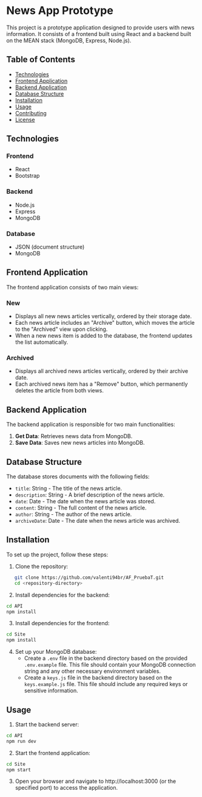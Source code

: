 # News App Prototype

This project is a prototype application designed to provide users with news information. It consists of a frontend built using React and a backend built on the MEAN stack (MongoDB, Express, Node.js).

## Table of Contents

- [Technologies](#technologies)
- [Frontend Application](#frontend-application)
- [Backend Application](#backend-application)
- [Database Structure](#database-structure)
- [Installation](#installation)
- [Usage](#usage)
- [Contributing](#contributing)
- [License](#license)

## Technologies

### Frontend
- React
- Bootstrap

### Backend
- Node.js
- Express
- MongoDB

### Database
- JSON (document structure)
- MongoDB

## Frontend Application

The frontend application consists of two main views:

### New
- Displays all new news articles vertically, ordered by their storage date.
- Each news article includes an "Archive" button, which moves the article to the "Archived" view upon clicking. 
- When a new news item is added to the database, the frontend updates the list automatically.

### Archived
- Displays all archived news articles vertically, ordered by their archive date.
- Each archived news item has a "Remove" button, which permanently deletes the article from both views.

## Backend Application

The backend application is responsible for two main functionalities:

1. **Get Data**: Retrieves news data from MongoDB.
2. **Save Data**: Saves new news articles into MongoDB.

## Database Structure

The database stores documents with the following fields:

- `title`: String - The title of the news article.
- `description`: String - A brief description of the news article.
- `date`: Date - The date when the news article was stored.
- `content`: String - The full content of the news article.
- `author`: String - The author of the news article.
- `archiveDate`: Date - The date when the news article was archived.

## Installation

To set up the project, follow these steps:

1. Clone the repository:
```bash
   git clone https://github.com/valenti94br/AF_PruebaT.git
   cd <repository-directory>
```

2. Install dependencies for the backend:
```bash
cd API
npm install
```

3. Install dependencies for the frontend:
```bash
cd Site
npm install
```

4. Set up your MongoDB database:
   - Create a `.env` file in the backend directory based on the provided `.env.example` file. This file should contain your MongoDB connection string and any other necessary environment variables.
   - Create a `keys.js` file in the backend directory based on the `keys.example.js` file. This file should include any required keys or sensitive information.

## Usage

1. Start the backend server:

```bash
cd API
npm run dev
```

2. Start the frontend application:

```bash
cd Site
npm start
```

3. Open your browser and navigate to http://localhost:3000 (or the specified port) to access the application.




